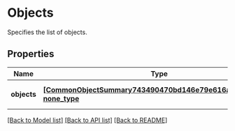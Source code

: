 # Objects

Specifies the list of objects.

## Properties
Name | Type | Description | Notes
------------ | ------------- | ------------- | -------------
**objects** | [**[CommonObjectSummary743490470bd146e79e616abfd49fa1c4], none_type**](CommonObjectSummary743490470bd146e79e616abfd49fa1c4.md) | Specifies the list of objects. | [optional] 

[[Back to Model list]](../README.md#documentation-for-models) [[Back to API list]](../README.md#documentation-for-api-endpoints) [[Back to README]](../README.md)


